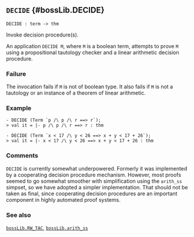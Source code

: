 ## `DECIDE` {#bossLib.DECIDE}


```
DECIDE : term -> thm
```



Invoke decision procedure(s).


An application `DECIDE M`, where `M` is a boolean term, attempts to
prove `M` using a propositional tautology checker and a linear
arithmetic decision procedure.

### Failure

The invocation fails if `M` is not of boolean type. It also fails if `M`
is not a tautology or an instance of a theorem of linear arithmetic.

### Example

    
    - DECIDE (Term `p /\ p /\ r ==> r`);
    > val it = |- p /\ p /\ r ==> r : thm
    
    - DECIDE (Term `x < 17 /\ y < 26 ==> x + y < 17 + 26`);
    > val it = |- x < 17 /\ y < 26 ==> x + y < 17 + 26 : thm
    

### Comments

`DECIDE` is currently somewhat underpowered. Formerly it was
implemented by a cooperating decision procedure mechanism. However,
most proofs seemed to go somewhat smoother with simplification using the
`arith_ss` simpset, so we have adopted a simpler implementation. That
should not be taken as final, since cooperating decision procedures are
an important component in highly automated proof systems.

### See also

[`bossLib.RW_TAC`](#bossLib.RW_TAC), [`bossLib.arith_ss`](#bossLib.arith_ss)

